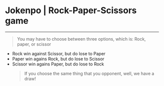 # Jokenpo | Rock-Paper-Scissors game

---

> You may have to choose between three options, which is: Rock, paper, or scissor

- Rock win against Scissor, but do lose to Paper
- Paper win agains Rock, but do lose to Scissor
- Scissor win agains Paper, but do lose to Rock
  > If you choose the same thing that you opponent, well, we have a draw!
